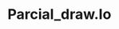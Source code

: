 # Parcial_draw.Io
<!--[if IE]><meta http-equiv="X-UA-Compatible" content="IE=5,IE=9" ><![endif]-->
<!DOCTYPE html>
<html>
<head>
<title>Ej 1 </title>
<meta charset="utf-8"/>
</head>
<body><div class="mxgraph" style="max-width:100%;border:1px solid transparent;" data-mxgraph="{&quot;highlight&quot;:&quot;#0000ff&quot;,&quot;nav&quot;:true,&quot;resize&quot;:true,&quot;toolbar&quot;:&quot;zoom layers tags lightbox&quot;,&quot;edit&quot;:&quot;_blank&quot;,&quot;xml&quot;:&quot;&lt;mxfile host=\&quot;app.diagrams.net\&quot; agent=\&quot;Mozilla/5.0 (Windows NT 10.0; Win64; x64; rv:130.0) Gecko/20100101 Firefox/130.0\&quot; version=\&quot;24.7.12\&quot;&gt;\n  &lt;diagram id=\&quot;R2lEEEUBdFMjLlhIrx00\&quot; name=\&quot;Page-1\&quot;&gt;\n    &lt;mxGraphModel dx=\&quot;2571\&quot; dy=\&quot;1238\&quot; grid=\&quot;1\&quot; gridSize=\&quot;10\&quot; guides=\&quot;1\&quot; tooltips=\&quot;1\&quot; connect=\&quot;1\&quot; arrows=\&quot;1\&quot; fold=\&quot;1\&quot; page=\&quot;1\&quot; pageScale=\&quot;1\&quot; pageWidth=\&quot;850\&quot; pageHeight=\&quot;1100\&quot; math=\&quot;0\&quot; shadow=\&quot;0\&quot; extFonts=\&quot;Permanent Marker^https://fonts.googleapis.com/css?family=Permanent+Marker\&quot;&gt;\n      &lt;root&gt;\n        &lt;mxCell id=\&quot;0\&quot; /&gt;\n        &lt;mxCell id=\&quot;1\&quot; parent=\&quot;0\&quot; /&gt;\n        &lt;mxCell id=\&quot;lUvRs2Jbv9TMR5lQ5HXI-2\&quot; value=\&quot;&amp;lt;strong&amp;gt;Área Protegida&amp;lt;/strong&amp;gt;\&quot; style=\&quot;whiteSpace=wrap;html=1;align=center;\&quot; vertex=\&quot;1\&quot; parent=\&quot;1\&quot;&gt;\n          &lt;mxGeometry x=\&quot;575\&quot; y=\&quot;340\&quot; width=\&quot;100\&quot; height=\&quot;40\&quot; as=\&quot;geometry\&quot; /&gt;\n        &lt;/mxCell&gt;\n        &lt;mxCell id=\&quot;lUvRs2Jbv9TMR5lQ5HXI-3\&quot; value=\&quot;&amp;lt;strong&amp;gt;Especie&amp;lt;/strong&amp;gt;\&quot; style=\&quot;whiteSpace=wrap;html=1;align=center;\&quot; vertex=\&quot;1\&quot; parent=\&quot;1\&quot;&gt;\n          &lt;mxGeometry x=\&quot;450\&quot; y=\&quot;620\&quot; width=\&quot;100\&quot; height=\&quot;40\&quot; as=\&quot;geometry\&quot; /&gt;\n        &lt;/mxCell&gt;\n        &lt;mxCell id=\&quot;lUvRs2Jbv9TMR5lQ5HXI-5\&quot; value=\&quot;&amp;lt;strong&amp;gt;Guardaparque&amp;lt;/strong&amp;gt;\&quot; style=\&quot;whiteSpace=wrap;html=1;align=center;\&quot; vertex=\&quot;1\&quot; parent=\&quot;1\&quot;&gt;\n          &lt;mxGeometry x=\&quot;90\&quot; y=\&quot;160\&quot; width=\&quot;100\&quot; height=\&quot;40\&quot; as=\&quot;geometry\&quot; /&gt;\n        &lt;/mxCell&gt;\n        &lt;mxCell id=\&quot;lUvRs2Jbv9TMR5lQ5HXI-6\&quot; value=\&quot;&amp;lt;strong&amp;gt;Provincia&amp;lt;/strong&amp;gt;\&quot; style=\&quot;whiteSpace=wrap;html=1;align=center;\&quot; vertex=\&quot;1\&quot; parent=\&quot;1\&quot;&gt;\n          &lt;mxGeometry x=\&quot;90\&quot; y=\&quot;460\&quot; width=\&quot;100\&quot; height=\&quot;40\&quot; as=\&quot;geometry\&quot; /&gt;\n        &lt;/mxCell&gt;\n        &lt;mxCell id=\&quot;lUvRs2Jbv9TMR5lQ5HXI-7\&quot; value=\&quot;Ingreso Generado\&quot; style=\&quot;ellipse;whiteSpace=wrap;html=1;align=center;dashed=1;\&quot; vertex=\&quot;1\&quot; parent=\&quot;1\&quot;&gt;\n          &lt;mxGeometry x=\&quot;575\&quot; y=\&quot;41.25\&quot; width=\&quot;80\&quot; height=\&quot;37.5\&quot; as=\&quot;geometry\&quot; /&gt;\n        &lt;/mxCell&gt;\n        &lt;mxCell id=\&quot;lUvRs2Jbv9TMR5lQ5HXI-8\&quot; value=\&quot;Nombre\&quot; style=\&quot;ellipse;whiteSpace=wrap;html=1;align=center;fontStyle=4;\&quot; vertex=\&quot;1\&quot; parent=\&quot;1\&quot;&gt;\n          &lt;mxGeometry x=\&quot;675\&quot; y=\&quot;300\&quot; width=\&quot;70\&quot; height=\&quot;30\&quot; as=\&quot;geometry\&quot; /&gt;\n        &lt;/mxCell&gt;\n        &lt;mxCell id=\&quot;lUvRs2Jbv9TMR5lQ5HXI-9\&quot; value=\&quot;Tipo\&quot; style=\&quot;ellipse;whiteSpace=wrap;html=1;align=center;\&quot; vertex=\&quot;1\&quot; parent=\&quot;1\&quot;&gt;\n          &lt;mxGeometry x=\&quot;685\&quot; y=\&quot;400\&quot; width=\&quot;60\&quot; height=\&quot;30\&quot; as=\&quot;geometry\&quot; /&gt;\n        &lt;/mxCell&gt;\n        &lt;mxCell id=\&quot;lUvRs2Jbv9TMR5lQ5HXI-10\&quot; value=\&quot;&amp;lt;span style=&amp;quot;font-size:11.0pt;line-height:&amp;lt;br/&amp;gt;115%;font-family:&amp;amp;quot;Arial&amp;amp;quot;,sans-serif;mso-fareast-font-family:Arial;mso-ansi-language:&amp;lt;br/&amp;gt;#000A;mso-fareast-language:EN-US;mso-bidi-language:AR-SA&amp;quot; lang=&amp;quot;es&amp;quot;&amp;gt;Fecha de Fundación&amp;lt;/span&amp;gt;\&quot; style=\&quot;ellipse;whiteSpace=wrap;html=1;align=center;\&quot; vertex=\&quot;1\&quot; parent=\&quot;1\&quot;&gt;\n          &lt;mxGeometry x=\&quot;705\&quot; y=\&quot;336.88\&quot; width=\&quot;120\&quot; height=\&quot;46.25\&quot; as=\&quot;geometry\&quot; /&gt;\n        &lt;/mxCell&gt;\n        &lt;mxCell id=\&quot;lUvRs2Jbv9TMR5lQ5HXI-11\&quot; value=\&quot;&amp;lt;span style=&amp;quot;font-size:11.0pt;line-height:&amp;lt;br/&amp;gt;115%;font-family:&amp;amp;quot;Arial&amp;amp;quot;,sans-serif;mso-fareast-font-family:Arial;mso-ansi-language:&amp;lt;br/&amp;gt;#000A;mso-fareast-language:EN-US;mso-bidi-language:AR-SA&amp;quot; lang=&amp;quot;es&amp;quot;&amp;gt;Hectáreas &amp;lt;/span&amp;gt;\&quot; style=\&quot;ellipse;whiteSpace=wrap;html=1;align=center;\&quot; vertex=\&quot;1\&quot; parent=\&quot;1\&quot;&gt;\n          &lt;mxGeometry x=\&quot;585\&quot; y=\&quot;280\&quot; width=\&quot;80\&quot; height=\&quot;35\&quot; as=\&quot;geometry\&quot; /&gt;\n        &lt;/mxCell&gt;\n        &lt;mxCell id=\&quot;lUvRs2Jbv9TMR5lQ5HXI-12\&quot; value=\&quot;\&quot; style=\&quot;endArrow=none;html=1;rounded=0;entryX=1;entryY=0.5;entryDx=0;entryDy=0;exitX=0;exitY=0.5;exitDx=0;exitDy=0;\&quot; edge=\&quot;1\&quot; parent=\&quot;1\&quot; source=\&quot;lUvRs2Jbv9TMR5lQ5HXI-7\&quot; target=\&quot;lUvRs2Jbv9TMR5lQ5HXI-41\&quot;&gt;\n          &lt;mxGeometry width=\&quot;50\&quot; height=\&quot;50\&quot; relative=\&quot;1\&quot; as=\&quot;geometry\&quot;&gt;\n            &lt;mxPoint x=\&quot;455\&quot; y=\&quot;240\&quot; as=\&quot;sourcePoint\&quot; /&gt;\n            &lt;mxPoint x=\&quot;555\&quot; y=\&quot;57.5\&quot; as=\&quot;targetPoint\&quot; /&gt;\n          &lt;/mxGeometry&gt;\n        &lt;/mxCell&gt;\n        &lt;mxCell id=\&quot;lUvRs2Jbv9TMR5lQ5HXI-13\&quot; value=\&quot;\&quot; style=\&quot;endArrow=none;html=1;rounded=0;entryX=1;entryY=0;entryDx=0;entryDy=0;exitX=0;exitY=1;exitDx=0;exitDy=0;\&quot; edge=\&quot;1\&quot; parent=\&quot;1\&quot; source=\&quot;lUvRs2Jbv9TMR5lQ5HXI-8\&quot; target=\&quot;lUvRs2Jbv9TMR5lQ5HXI-2\&quot;&gt;\n          &lt;mxGeometry width=\&quot;50\&quot; height=\&quot;50\&quot; relative=\&quot;1\&quot; as=\&quot;geometry\&quot;&gt;\n            &lt;mxPoint x=\&quot;635\&quot; y=\&quot;320\&quot; as=\&quot;sourcePoint\&quot; /&gt;\n            &lt;mxPoint x=\&quot;635\&quot; y=\&quot;353\&quot; as=\&quot;targetPoint\&quot; /&gt;\n          &lt;/mxGeometry&gt;\n        &lt;/mxCell&gt;\n        &lt;mxCell id=\&quot;lUvRs2Jbv9TMR5lQ5HXI-14\&quot; value=\&quot;\&quot; style=\&quot;endArrow=none;html=1;rounded=0;entryX=1;entryY=0.5;entryDx=0;entryDy=0;exitX=0;exitY=0.5;exitDx=0;exitDy=0;\&quot; edge=\&quot;1\&quot; parent=\&quot;1\&quot; source=\&quot;lUvRs2Jbv9TMR5lQ5HXI-10\&quot; target=\&quot;lUvRs2Jbv9TMR5lQ5HXI-2\&quot;&gt;\n          &lt;mxGeometry width=\&quot;50\&quot; height=\&quot;50\&quot; relative=\&quot;1\&quot; as=\&quot;geometry\&quot;&gt;\n            &lt;mxPoint x=\&quot;705\&quot; y=\&quot;340\&quot; as=\&quot;sourcePoint\&quot; /&gt;\n            &lt;mxPoint x=\&quot;685\&quot; y=\&quot;353\&quot; as=\&quot;targetPoint\&quot; /&gt;\n          &lt;/mxGeometry&gt;\n        &lt;/mxCell&gt;\n        &lt;mxCell id=\&quot;lUvRs2Jbv9TMR5lQ5HXI-15\&quot; value=\&quot;\&quot; style=\&quot;endArrow=none;html=1;rounded=0;entryX=1;entryY=1;entryDx=0;entryDy=0;exitX=0;exitY=0;exitDx=0;exitDy=0;\&quot; edge=\&quot;1\&quot; parent=\&quot;1\&quot; source=\&quot;lUvRs2Jbv9TMR5lQ5HXI-9\&quot; target=\&quot;lUvRs2Jbv9TMR5lQ5HXI-2\&quot;&gt;\n          &lt;mxGeometry width=\&quot;50\&quot; height=\&quot;50\&quot; relative=\&quot;1\&quot; as=\&quot;geometry\&quot;&gt;\n            &lt;mxPoint x=\&quot;715\&quot; y=\&quot;373\&quot; as=\&quot;sourcePoint\&quot; /&gt;\n            &lt;mxPoint x=\&quot;685\&quot; y=\&quot;373\&quot; as=\&quot;targetPoint\&quot; /&gt;\n          &lt;/mxGeometry&gt;\n        &lt;/mxCell&gt;\n        &lt;mxCell id=\&quot;lUvRs2Jbv9TMR5lQ5HXI-16\&quot; value=\&quot;\&quot; style=\&quot;endArrow=none;html=1;rounded=0;entryX=0.5;entryY=0;entryDx=0;entryDy=0;exitX=0.5;exitY=1;exitDx=0;exitDy=0;\&quot; edge=\&quot;1\&quot; parent=\&quot;1\&quot; source=\&quot;lUvRs2Jbv9TMR5lQ5HXI-11\&quot; target=\&quot;lUvRs2Jbv9TMR5lQ5HXI-2\&quot;&gt;\n          &lt;mxGeometry width=\&quot;50\&quot; height=\&quot;50\&quot; relative=\&quot;1\&quot; as=\&quot;geometry\&quot;&gt;\n            &lt;mxPoint x=\&quot;699\&quot; y=\&quot;414\&quot; as=\&quot;sourcePoint\&quot; /&gt;\n            &lt;mxPoint x=\&quot;685\&quot; y=\&quot;393\&quot; as=\&quot;targetPoint\&quot; /&gt;\n          &lt;/mxGeometry&gt;\n        &lt;/mxCell&gt;\n        &lt;mxCell id=\&quot;lUvRs2Jbv9TMR5lQ5HXI-22\&quot; value=\&quot;\&quot; style=\&quot;endArrow=none;html=1;rounded=0;entryX=0;entryY=0;entryDx=0;entryDy=0;exitX=0.5;exitY=1;exitDx=0;exitDy=0;\&quot; edge=\&quot;1\&quot; parent=\&quot;1\&quot; source=\&quot;lUvRs2Jbv9TMR5lQ5HXI-43\&quot; target=\&quot;lUvRs2Jbv9TMR5lQ5HXI-2\&quot;&gt;\n          &lt;mxGeometry relative=\&quot;1\&quot; as=\&quot;geometry\&quot;&gt;\n            &lt;mxPoint x=\&quot;500\&quot; y=\&quot;200\&quot; as=\&quot;sourcePoint\&quot; /&gt;\n            &lt;mxPoint x=\&quot;520\&quot; y=\&quot;470\&quot; as=\&quot;targetPoint\&quot; /&gt;\n            &lt;Array as=\&quot;points\&quot; /&gt;\n          &lt;/mxGeometry&gt;\n        &lt;/mxCell&gt;\n        &lt;mxCell id=\&quot;lUvRs2Jbv9TMR5lQ5HXI-61\&quot; value=\&quot;1\&quot; style=\&quot;edgeLabel;html=1;align=center;verticalAlign=middle;resizable=0;points=[];\&quot; vertex=\&quot;1\&quot; connectable=\&quot;0\&quot; parent=\&quot;lUvRs2Jbv9TMR5lQ5HXI-22\&quot;&gt;\n          &lt;mxGeometry x=\&quot;0.031\&quot; y=\&quot;2\&quot; relative=\&quot;1\&quot; as=\&quot;geometry\&quot;&gt;\n            &lt;mxPoint x=\&quot;2\&quot; y=\&quot;5\&quot; as=\&quot;offset\&quot; /&gt;\n          &lt;/mxGeometry&gt;\n        &lt;/mxCell&gt;\n        &lt;mxCell id=\&quot;lUvRs2Jbv9TMR5lQ5HXI-26\&quot; value=\&quot;\&quot; style=\&quot;endArrow=none;html=1;rounded=0;entryX=0.75;entryY=1;entryDx=0;entryDy=0;exitX=0.5;exitY=0;exitDx=0;exitDy=0;\&quot; edge=\&quot;1\&quot; source=\&quot;lUvRs2Jbv9TMR5lQ5HXI-44\&quot; parent=\&quot;1\&quot;&gt;\n          &lt;mxGeometry width=\&quot;50\&quot; height=\&quot;50\&quot; relative=\&quot;1\&quot; as=\&quot;geometry\&quot;&gt;\n            &lt;mxPoint x=\&quot;560\&quot; y=\&quot;100\&quot; as=\&quot;sourcePoint\&quot; /&gt;\n            &lt;mxPoint x=\&quot;525\&quot; y=\&quot;80\&quot; as=\&quot;targetPoint\&quot; /&gt;\n          &lt;/mxGeometry&gt;\n        &lt;/mxCell&gt;\n        &lt;mxCell id=\&quot;lUvRs2Jbv9TMR5lQ5HXI-27\&quot; value=\&quot;Costo Entrada\&quot; style=\&quot;ellipse;whiteSpace=wrap;html=1;align=center;\&quot; vertex=\&quot;1\&quot; parent=\&quot;1\&quot;&gt;\n          &lt;mxGeometry x=\&quot;400\&quot; y=\&quot;100\&quot; width=\&quot;90\&quot; height=\&quot;35\&quot; as=\&quot;geometry\&quot; /&gt;\n        &lt;/mxCell&gt;\n        &lt;mxCell id=\&quot;lUvRs2Jbv9TMR5lQ5HXI-28\&quot; value=\&quot;\&quot; style=\&quot;endArrow=none;html=1;rounded=0;exitX=0.5;exitY=0;exitDx=0;exitDy=0;entryX=0.25;entryY=1;entryDx=0;entryDy=0;\&quot; edge=\&quot;1\&quot; source=\&quot;lUvRs2Jbv9TMR5lQ5HXI-27\&quot; parent=\&quot;1\&quot; target=\&quot;lUvRs2Jbv9TMR5lQ5HXI-41\&quot;&gt;\n          &lt;mxGeometry width=\&quot;50\&quot; height=\&quot;50\&quot; relative=\&quot;1\&quot; as=\&quot;geometry\&quot;&gt;\n            &lt;mxPoint x=\&quot;794\&quot; y=\&quot;104\&quot; as=\&quot;sourcePoint\&quot; /&gt;\n            &lt;mxPoint x=\&quot;475\&quot; y=\&quot;80\&quot; as=\&quot;targetPoint\&quot; /&gt;\n          &lt;/mxGeometry&gt;\n        &lt;/mxCell&gt;\n        &lt;mxCell id=\&quot;lUvRs2Jbv9TMR5lQ5HXI-29\&quot; value=\&quot;\&quot; style=\&quot;endArrow=none;html=1;rounded=0;exitX=1;exitY=0.5;exitDx=0;exitDy=0;entryX=0;entryY=0.5;entryDx=0;entryDy=0;\&quot; edge=\&quot;1\&quot; source=\&quot;lUvRs2Jbv9TMR5lQ5HXI-30\&quot; parent=\&quot;1\&quot; target=\&quot;lUvRs2Jbv9TMR5lQ5HXI-41\&quot;&gt;\n          &lt;mxGeometry width=\&quot;50\&quot; height=\&quot;50\&quot; relative=\&quot;1\&quot; as=\&quot;geometry\&quot;&gt;\n            &lt;mxPoint x=\&quot;804\&quot; y=\&quot;-1\&quot; as=\&quot;sourcePoint\&quot; /&gt;\n            &lt;mxPoint x=\&quot;450\&quot; y=\&quot;60\&quot; as=\&quot;targetPoint\&quot; /&gt;\n          &lt;/mxGeometry&gt;\n        &lt;/mxCell&gt;\n        &lt;mxCell id=\&quot;lUvRs2Jbv9TMR5lQ5HXI-30\&quot; value=\&quot;Cantidad de Visitas\&quot; style=\&quot;ellipse;whiteSpace=wrap;html=1;align=center;\&quot; vertex=\&quot;1\&quot; parent=\&quot;1\&quot;&gt;\n          &lt;mxGeometry x=\&quot;340\&quot; y=\&quot;42.5\&quot; width=\&quot;90\&quot; height=\&quot;35\&quot; as=\&quot;geometry\&quot; /&gt;\n        &lt;/mxCell&gt;\n        &lt;mxCell id=\&quot;lUvRs2Jbv9TMR5lQ5HXI-31\&quot; value=\&quot;&amp;lt;font style=&amp;quot;font-size: 12px;&amp;quot;&amp;gt;&amp;lt;span style=&amp;quot;line-height: 115%; font-family: &amp;amp;quot;Arial&amp;amp;quot;, sans-serif;&amp;quot; lang=&amp;quot;es&amp;quot;&amp;gt;Protegida&amp;lt;/span&amp;gt;&amp;lt;/font&amp;gt;&amp;lt;span style=&amp;quot;font-size:11.0pt;line-height:&amp;lt;br/&amp;gt;115%;font-family:&amp;amp;quot;Arial&amp;amp;quot;,sans-serif;mso-fareast-font-family:Arial;mso-ansi-language:&amp;lt;br/&amp;gt;#000A;mso-fareast-language:EN-US;mso-bidi-language:AR-SA&amp;quot; lang=&amp;quot;es&amp;quot;&amp;gt; &amp;lt;/span&amp;gt;\&quot; style=\&quot;shape=rhombus;perimeter=rhombusPerimeter;whiteSpace=wrap;html=1;align=center;\&quot; vertex=\&quot;1\&quot; parent=\&quot;1\&quot;&gt;\n          &lt;mxGeometry x=\&quot;260\&quot; y=\&quot;240\&quot; width=\&quot;120\&quot; height=\&quot;60\&quot; as=\&quot;geometry\&quot; /&gt;\n        &lt;/mxCell&gt;\n        &lt;mxCell id=\&quot;lUvRs2Jbv9TMR5lQ5HXI-32\&quot; value=\&quot;\&quot; style=\&quot;endArrow=none;html=1;rounded=0;entryX=0;entryY=0.5;entryDx=0;entryDy=0;exitX=1;exitY=0.5;exitDx=0;exitDy=0;\&quot; edge=\&quot;1\&quot; parent=\&quot;1\&quot; source=\&quot;lUvRs2Jbv9TMR5lQ5HXI-31\&quot; target=\&quot;lUvRs2Jbv9TMR5lQ5HXI-2\&quot;&gt;\n          &lt;mxGeometry relative=\&quot;1\&quot; as=\&quot;geometry\&quot;&gt;\n            &lt;mxPoint x=\&quot;325\&quot; y=\&quot;550\&quot; as=\&quot;sourcePoint\&quot; /&gt;\n            &lt;mxPoint x=\&quot;485\&quot; y=\&quot;550\&quot; as=\&quot;targetPoint\&quot; /&gt;\n          &lt;/mxGeometry&gt;\n        &lt;/mxCell&gt;\n        &lt;mxCell id=\&quot;lUvRs2Jbv9TMR5lQ5HXI-57\&quot; value=\&quot;1\&quot; style=\&quot;edgeLabel;html=1;align=center;verticalAlign=middle;resizable=0;points=[];\&quot; vertex=\&quot;1\&quot; connectable=\&quot;0\&quot; parent=\&quot;lUvRs2Jbv9TMR5lQ5HXI-32\&quot;&gt;\n          &lt;mxGeometry x=\&quot;-0.2224\&quot; y=\&quot;-1\&quot; relative=\&quot;1\&quot; as=\&quot;geometry\&quot;&gt;\n            &lt;mxPoint x=\&quot;5\&quot; y=\&quot;1\&quot; as=\&quot;offset\&quot; /&gt;\n          &lt;/mxGeometry&gt;\n        &lt;/mxCell&gt;\n        &lt;mxCell id=\&quot;lUvRs2Jbv9TMR5lQ5HXI-33\&quot; value=\&quot;\&quot; style=\&quot;endArrow=none;html=1;rounded=0;entryX=0;entryY=0.5;entryDx=0;entryDy=0;exitX=1;exitY=0.5;exitDx=0;exitDy=0;\&quot; edge=\&quot;1\&quot; parent=\&quot;1\&quot; source=\&quot;lUvRs2Jbv9TMR5lQ5HXI-5\&quot; target=\&quot;lUvRs2Jbv9TMR5lQ5HXI-31\&quot;&gt;\n          &lt;mxGeometry relative=\&quot;1\&quot; as=\&quot;geometry\&quot;&gt;\n            &lt;mxPoint x=\&quot;70\&quot; y=\&quot;518\&quot; as=\&quot;sourcePoint\&quot; /&gt;\n            &lt;mxPoint x=\&quot;145\&quot; y=\&quot;510\&quot; as=\&quot;targetPoint\&quot; /&gt;\n          &lt;/mxGeometry&gt;\n        &lt;/mxCell&gt;\n        &lt;mxCell id=\&quot;lUvRs2Jbv9TMR5lQ5HXI-56\&quot; value=\&quot;N\&quot; style=\&quot;edgeLabel;html=1;align=center;verticalAlign=middle;resizable=0;points=[];\&quot; vertex=\&quot;1\&quot; connectable=\&quot;0\&quot; parent=\&quot;lUvRs2Jbv9TMR5lQ5HXI-33\&quot;&gt;\n          &lt;mxGeometry x=\&quot;-0.3431\&quot; y=\&quot;-1\&quot; relative=\&quot;1\&quot; as=\&quot;geometry\&quot;&gt;\n            &lt;mxPoint x=\&quot;11\&quot; y=\&quot;13\&quot; as=\&quot;offset\&quot; /&gt;\n          &lt;/mxGeometry&gt;\n        &lt;/mxCell&gt;\n        &lt;mxCell id=\&quot;lUvRs2Jbv9TMR5lQ5HXI-34\&quot; value=\&quot;\&quot; style=\&quot;endArrow=none;html=1;rounded=0;entryX=0;entryY=1;entryDx=0;entryDy=0;exitX=0.5;exitY=0;exitDx=0;exitDy=0;\&quot; edge=\&quot;1\&quot; source=\&quot;lUvRs2Jbv9TMR5lQ5HXI-35\&quot; parent=\&quot;1\&quot; target=\&quot;lUvRs2Jbv9TMR5lQ5HXI-2\&quot;&gt;\n          &lt;mxGeometry relative=\&quot;1\&quot; as=\&quot;geometry\&quot;&gt;\n            &lt;mxPoint x=\&quot;370\&quot; y=\&quot;520\&quot; as=\&quot;sourcePoint\&quot; /&gt;\n            &lt;mxPoint x=\&quot;600\&quot; y=\&quot;350\&quot; as=\&quot;targetPoint\&quot; /&gt;\n            &lt;Array as=\&quot;points\&quot; /&gt;\n          &lt;/mxGeometry&gt;\n        &lt;/mxCell&gt;\n        &lt;mxCell id=\&quot;lUvRs2Jbv9TMR5lQ5HXI-63\&quot; value=\&quot;N\&quot; style=\&quot;edgeLabel;html=1;align=center;verticalAlign=middle;resizable=0;points=[];\&quot; vertex=\&quot;1\&quot; connectable=\&quot;0\&quot; parent=\&quot;lUvRs2Jbv9TMR5lQ5HXI-34\&quot;&gt;\n          &lt;mxGeometry x=\&quot;-0.1561\&quot; y=\&quot;-1\&quot; relative=\&quot;1\&quot; as=\&quot;geometry\&quot;&gt;\n            &lt;mxPoint x=\&quot;6\&quot; y=\&quot;-12\&quot; as=\&quot;offset\&quot; /&gt;\n          &lt;/mxGeometry&gt;\n        &lt;/mxCell&gt;\n        &lt;mxCell id=\&quot;lUvRs2Jbv9TMR5lQ5HXI-35\&quot; value=\&quot;Es de\&quot; style=\&quot;shape=rhombus;perimeter=rhombusPerimeter;whiteSpace=wrap;html=1;align=center;\&quot; vertex=\&quot;1\&quot; parent=\&quot;1\&quot;&gt;\n          &lt;mxGeometry x=\&quot;440\&quot; y=\&quot;530\&quot; width=\&quot;120\&quot; height=\&quot;40\&quot; as=\&quot;geometry\&quot; /&gt;\n        &lt;/mxCell&gt;\n        &lt;mxCell id=\&quot;lUvRs2Jbv9TMR5lQ5HXI-36\&quot; value=\&quot;\&quot; style=\&quot;endArrow=none;html=1;rounded=0;entryX=0.5;entryY=1;entryDx=0;entryDy=0;exitX=0.5;exitY=0;exitDx=0;exitDy=0;\&quot; edge=\&quot;1\&quot; parent=\&quot;1\&quot; source=\&quot;lUvRs2Jbv9TMR5lQ5HXI-3\&quot; target=\&quot;lUvRs2Jbv9TMR5lQ5HXI-35\&quot;&gt;\n          &lt;mxGeometry relative=\&quot;1\&quot; as=\&quot;geometry\&quot;&gt;\n            &lt;mxPoint x=\&quot;510\&quot; y=\&quot;560\&quot; as=\&quot;sourcePoint\&quot; /&gt;\n            &lt;mxPoint x=\&quot;600\&quot; y=\&quot;390\&quot; as=\&quot;targetPoint\&quot; /&gt;\n            &lt;Array as=\&quot;points\&quot; /&gt;\n          &lt;/mxGeometry&gt;\n        &lt;/mxCell&gt;\n        &lt;mxCell id=\&quot;lUvRs2Jbv9TMR5lQ5HXI-65\&quot; value=\&quot;N\&quot; style=\&quot;edgeLabel;html=1;align=center;verticalAlign=middle;resizable=0;points=[];\&quot; vertex=\&quot;1\&quot; connectable=\&quot;0\&quot; parent=\&quot;lUvRs2Jbv9TMR5lQ5HXI-36\&quot;&gt;\n          &lt;mxGeometry x=\&quot;-0.1415\&quot; relative=\&quot;1\&quot; as=\&quot;geometry\&quot;&gt;\n            &lt;mxPoint as=\&quot;offset\&quot; /&gt;\n          &lt;/mxGeometry&gt;\n        &lt;/mxCell&gt;\n        &lt;mxCell id=\&quot;lUvRs2Jbv9TMR5lQ5HXI-37\&quot; value=\&quot;Pertenece\&quot; style=\&quot;shape=rhombus;perimeter=rhombusPerimeter;whiteSpace=wrap;html=1;align=center;\&quot; vertex=\&quot;1\&quot; parent=\&quot;1\&quot;&gt;\n          &lt;mxGeometry x=\&quot;260\&quot; y=\&quot;380\&quot; width=\&quot;120\&quot; height=\&quot;60\&quot; as=\&quot;geometry\&quot; /&gt;\n        &lt;/mxCell&gt;\n        &lt;mxCell id=\&quot;lUvRs2Jbv9TMR5lQ5HXI-38\&quot; value=\&quot;\&quot; style=\&quot;endArrow=none;html=1;rounded=0;entryX=0;entryY=0.5;entryDx=0;entryDy=0;exitX=1;exitY=0.5;exitDx=0;exitDy=0;\&quot; edge=\&quot;1\&quot; parent=\&quot;1\&quot; source=\&quot;lUvRs2Jbv9TMR5lQ5HXI-6\&quot; target=\&quot;lUvRs2Jbv9TMR5lQ5HXI-37\&quot;&gt;\n          &lt;mxGeometry relative=\&quot;1\&quot; as=\&quot;geometry\&quot;&gt;\n            &lt;mxPoint x=\&quot;160\&quot; y=\&quot;350\&quot; as=\&quot;sourcePoint\&quot; /&gt;\n            &lt;mxPoint x=\&quot;230\&quot; y=\&quot;440\&quot; as=\&quot;targetPoint\&quot; /&gt;\n          &lt;/mxGeometry&gt;\n        &lt;/mxCell&gt;\n        &lt;mxCell id=\&quot;lUvRs2Jbv9TMR5lQ5HXI-58\&quot; value=\&quot;N\&quot; style=\&quot;edgeLabel;html=1;align=center;verticalAlign=middle;resizable=0;points=[];\&quot; vertex=\&quot;1\&quot; connectable=\&quot;0\&quot; parent=\&quot;lUvRs2Jbv9TMR5lQ5HXI-38\&quot;&gt;\n          &lt;mxGeometry x=\&quot;-0.4733\&quot; y=\&quot;-1\&quot; relative=\&quot;1\&quot; as=\&quot;geometry\&quot;&gt;\n            &lt;mxPoint x=\&quot;14\&quot; y=\&quot;-16\&quot; as=\&quot;offset\&quot; /&gt;\n          &lt;/mxGeometry&gt;\n        &lt;/mxCell&gt;\n        &lt;mxCell id=\&quot;lUvRs2Jbv9TMR5lQ5HXI-39\&quot; value=\&quot;\&quot; style=\&quot;endArrow=none;html=1;rounded=0;entryX=0;entryY=0.5;entryDx=0;entryDy=0;exitX=1;exitY=0.5;exitDx=0;exitDy=0;\&quot; edge=\&quot;1\&quot; parent=\&quot;1\&quot; source=\&quot;lUvRs2Jbv9TMR5lQ5HXI-37\&quot; target=\&quot;lUvRs2Jbv9TMR5lQ5HXI-2\&quot;&gt;\n          &lt;mxGeometry relative=\&quot;1\&quot; as=\&quot;geometry\&quot;&gt;\n            &lt;mxPoint x=\&quot;390\&quot; y=\&quot;280\&quot; as=\&quot;sourcePoint\&quot; /&gt;\n            &lt;mxPoint x=\&quot;600\&quot; y=\&quot;370\&quot; as=\&quot;targetPoint\&quot; /&gt;\n          &lt;/mxGeometry&gt;\n        &lt;/mxCell&gt;\n        &lt;mxCell id=\&quot;lUvRs2Jbv9TMR5lQ5HXI-60\&quot; value=\&quot;N\&quot; style=\&quot;edgeLabel;html=1;align=center;verticalAlign=middle;resizable=0;points=[];\&quot; vertex=\&quot;1\&quot; connectable=\&quot;0\&quot; parent=\&quot;lUvRs2Jbv9TMR5lQ5HXI-39\&quot;&gt;\n          &lt;mxGeometry x=\&quot;-0.1792\&quot; relative=\&quot;1\&quot; as=\&quot;geometry\&quot;&gt;\n            &lt;mxPoint y=\&quot;-1\&quot; as=\&quot;offset\&quot; /&gt;\n          &lt;/mxGeometry&gt;\n        &lt;/mxCell&gt;\n        &lt;mxCell id=\&quot;lUvRs2Jbv9TMR5lQ5HXI-41\&quot; value=\&quot;&amp;lt;strong&amp;gt;Visitas Anuales&amp;lt;/strong&amp;gt;\&quot; style=\&quot;shape=ext;margin=3;double=1;whiteSpace=wrap;html=1;align=center;\&quot; vertex=\&quot;1\&quot; parent=\&quot;1\&quot;&gt;\n          &lt;mxGeometry x=\&quot;450\&quot; y=\&quot;40\&quot; width=\&quot;100\&quot; height=\&quot;40\&quot; as=\&quot;geometry\&quot; /&gt;\n        &lt;/mxCell&gt;\n        &lt;mxCell id=\&quot;lUvRs2Jbv9TMR5lQ5HXI-43\&quot; value=\&quot;Visita\&quot; style=\&quot;shape=rhombus;double=1;perimeter=rhombusPerimeter;whiteSpace=wrap;html=1;align=center;\&quot; vertex=\&quot;1\&quot; parent=\&quot;1\&quot;&gt;\n          &lt;mxGeometry x=\&quot;440\&quot; y=\&quot;190\&quot; width=\&quot;120\&quot; height=\&quot;40\&quot; as=\&quot;geometry\&quot; /&gt;\n        &lt;/mxCell&gt;\n        &lt;mxCell id=\&quot;lUvRs2Jbv9TMR5lQ5HXI-44\&quot; value=\&quot;&amp;lt;span style=&amp;quot;border-bottom: 1px dotted&amp;quot;&amp;gt;Año&amp;lt;/span&amp;gt;\&quot; style=\&quot;ellipse;whiteSpace=wrap;html=1;align=center;\&quot; vertex=\&quot;1\&quot; parent=\&quot;1\&quot;&gt;\n          &lt;mxGeometry x=\&quot;520\&quot; y=\&quot;105\&quot; width=\&quot;80\&quot; height=\&quot;30\&quot; as=\&quot;geometry\&quot; /&gt;\n        &lt;/mxCell&gt;\n        &lt;mxCell id=\&quot;lUvRs2Jbv9TMR5lQ5HXI-46\&quot; value=\&quot;\&quot; style=\&quot;shape=link;html=1;rounded=0;entryX=0.5;entryY=1;entryDx=0;entryDy=0;exitX=0.5;exitY=0.016;exitDx=0;exitDy=0;exitPerimeter=0;\&quot; edge=\&quot;1\&quot; parent=\&quot;1\&quot; source=\&quot;lUvRs2Jbv9TMR5lQ5HXI-43\&quot; target=\&quot;lUvRs2Jbv9TMR5lQ5HXI-41\&quot;&gt;\n          &lt;mxGeometry relative=\&quot;1\&quot; as=\&quot;geometry\&quot;&gt;\n            &lt;mxPoint x=\&quot;500\&quot; y=\&quot;160\&quot; as=\&quot;sourcePoint\&quot; /&gt;\n            &lt;mxPoint x=\&quot;500\&quot; y=\&quot;90\&quot; as=\&quot;targetPoint\&quot; /&gt;\n          &lt;/mxGeometry&gt;\n        &lt;/mxCell&gt;\n        &lt;mxCell id=\&quot;lUvRs2Jbv9TMR5lQ5HXI-47\&quot; value=\&quot;\&quot; style=\&quot;resizable=0;html=1;whiteSpace=wrap;align=right;verticalAlign=bottom;\&quot; connectable=\&quot;0\&quot; vertex=\&quot;1\&quot; parent=\&quot;lUvRs2Jbv9TMR5lQ5HXI-46\&quot;&gt;\n          &lt;mxGeometry x=\&quot;1\&quot; relative=\&quot;1\&quot; as=\&quot;geometry\&quot; /&gt;\n        &lt;/mxCell&gt;\n        &lt;mxCell id=\&quot;lUvRs2Jbv9TMR5lQ5HXI-62\&quot; value=\&quot;N\&quot; style=\&quot;edgeLabel;html=1;align=center;verticalAlign=middle;resizable=0;points=[];\&quot; vertex=\&quot;1\&quot; connectable=\&quot;0\&quot; parent=\&quot;lUvRs2Jbv9TMR5lQ5HXI-46\&quot;&gt;\n          &lt;mxGeometry x=\&quot;-0.1277\&quot; relative=\&quot;1\&quot; as=\&quot;geometry\&quot;&gt;\n            &lt;mxPoint as=\&quot;offset\&quot; /&gt;\n          &lt;/mxGeometry&gt;\n        &lt;/mxCell&gt;\n        &lt;mxCell id=\&quot;lUvRs2Jbv9TMR5lQ5HXI-48\&quot; value=\&quot;Nombre\&quot; style=\&quot;ellipse;whiteSpace=wrap;html=1;align=center;fontStyle=4;\&quot; vertex=\&quot;1\&quot; parent=\&quot;1\&quot;&gt;\n          &lt;mxGeometry x=\&quot;105\&quot; y=\&quot;400\&quot; width=\&quot;70\&quot; height=\&quot;30\&quot; as=\&quot;geometry\&quot; /&gt;\n        &lt;/mxCell&gt;\n        &lt;mxCell id=\&quot;lUvRs2Jbv9TMR5lQ5HXI-49\&quot; value=\&quot;\&quot; style=\&quot;endArrow=none;html=1;rounded=0;entryX=0.5;entryY=0;entryDx=0;entryDy=0;exitX=0.5;exitY=1;exitDx=0;exitDy=0;\&quot; edge=\&quot;1\&quot; source=\&quot;lUvRs2Jbv9TMR5lQ5HXI-48\&quot; parent=\&quot;1\&quot; target=\&quot;lUvRs2Jbv9TMR5lQ5HXI-6\&quot;&gt;\n          &lt;mxGeometry width=\&quot;50\&quot; height=\&quot;50\&quot; relative=\&quot;1\&quot; as=\&quot;geometry\&quot;&gt;\n            &lt;mxPoint x=\&quot;65\&quot; y=\&quot;410\&quot; as=\&quot;sourcePoint\&quot; /&gt;\n            &lt;mxPoint x=\&quot;145\&quot; y=\&quot;450\&quot; as=\&quot;targetPoint\&quot; /&gt;\n          &lt;/mxGeometry&gt;\n        &lt;/mxCell&gt;\n        &lt;mxCell id=\&quot;lUvRs2Jbv9TMR5lQ5HXI-50\&quot; value=\&quot;\&quot; style=\&quot;endArrow=none;html=1;rounded=0;entryX=1;entryY=1;entryDx=0;entryDy=0;exitX=0;exitY=0;exitDx=0;exitDy=0;\&quot; edge=\&quot;1\&quot; source=\&quot;lUvRs2Jbv9TMR5lQ5HXI-51\&quot; parent=\&quot;1\&quot; target=\&quot;lUvRs2Jbv9TMR5lQ5HXI-3\&quot;&gt;\n          &lt;mxGeometry width=\&quot;50\&quot; height=\&quot;50\&quot; relative=\&quot;1\&quot; as=\&quot;geometry\&quot;&gt;\n            &lt;mxPoint x=\&quot;590\&quot; y=\&quot;653\&quot; as=\&quot;sourcePoint\&quot; /&gt;\n            &lt;mxPoint x=\&quot;550\&quot; y=\&quot;660\&quot; as=\&quot;targetPoint\&quot; /&gt;\n          &lt;/mxGeometry&gt;\n        &lt;/mxCell&gt;\n        &lt;mxCell id=\&quot;lUvRs2Jbv9TMR5lQ5HXI-51\&quot; value=\&quot;Tipo\&quot; style=\&quot;ellipse;whiteSpace=wrap;html=1;align=center;\&quot; vertex=\&quot;1\&quot; parent=\&quot;1\&quot;&gt;\n          &lt;mxGeometry x=\&quot;550\&quot; y=\&quot;670\&quot; width=\&quot;60\&quot; height=\&quot;30\&quot; as=\&quot;geometry\&quot; /&gt;\n        &lt;/mxCell&gt;\n        &lt;mxCell id=\&quot;lUvRs2Jbv9TMR5lQ5HXI-52\&quot; value=\&quot;Nombre Cientifico\&quot; style=\&quot;ellipse;whiteSpace=wrap;html=1;align=center;fontStyle=4;\&quot; vertex=\&quot;1\&quot; parent=\&quot;1\&quot;&gt;\n          &lt;mxGeometry x=\&quot;570\&quot; y=\&quot;620\&quot; width=\&quot;90\&quot; height=\&quot;40\&quot; as=\&quot;geometry\&quot; /&gt;\n        &lt;/mxCell&gt;\n        &lt;mxCell id=\&quot;lUvRs2Jbv9TMR5lQ5HXI-53\&quot; value=\&quot;\&quot; style=\&quot;endArrow=none;html=1;rounded=0;entryX=1;entryY=0.5;entryDx=0;entryDy=0;exitX=0;exitY=0.5;exitDx=0;exitDy=0;\&quot; edge=\&quot;1\&quot; parent=\&quot;1\&quot; source=\&quot;lUvRs2Jbv9TMR5lQ5HXI-52\&quot; target=\&quot;lUvRs2Jbv9TMR5lQ5HXI-3\&quot;&gt;\n          &lt;mxGeometry width=\&quot;50\&quot; height=\&quot;50\&quot; relative=\&quot;1\&quot; as=\&quot;geometry\&quot;&gt;\n            &lt;mxPoint x=\&quot;569\&quot; y=\&quot;684\&quot; as=\&quot;sourcePoint\&quot; /&gt;\n            &lt;mxPoint x=\&quot;560\&quot; y=\&quot;670\&quot; as=\&quot;targetPoint\&quot; /&gt;\n            &lt;Array as=\&quot;points\&quot; /&gt;\n          &lt;/mxGeometry&gt;\n        &lt;/mxCell&gt;\n        &lt;mxCell id=\&quot;lUvRs2Jbv9TMR5lQ5HXI-54\&quot; value=\&quot;\&quot; style=\&quot;endArrow=none;html=1;rounded=0;entryX=1;entryY=0.5;entryDx=0;entryDy=0;exitX=0;exitY=0.5;exitDx=0;exitDy=0;\&quot; edge=\&quot;1\&quot; source=\&quot;lUvRs2Jbv9TMR5lQ5HXI-55\&quot; parent=\&quot;1\&quot; target=\&quot;lUvRs2Jbv9TMR5lQ5HXI-35\&quot;&gt;\n          &lt;mxGeometry width=\&quot;50\&quot; height=\&quot;50\&quot; relative=\&quot;1\&quot; as=\&quot;geometry\&quot;&gt;\n            &lt;mxPoint x=\&quot;730\&quot; y=\&quot;350\&quot; as=\&quot;sourcePoint\&quot; /&gt;\n            &lt;mxPoint x=\&quot;700\&quot; y=\&quot;370\&quot; as=\&quot;targetPoint\&quot; /&gt;\n          &lt;/mxGeometry&gt;\n        &lt;/mxCell&gt;\n        &lt;mxCell id=\&quot;lUvRs2Jbv9TMR5lQ5HXI-55\&quot; value=\&quot;Nro. Estimado de Ejemplares\&quot; style=\&quot;ellipse;whiteSpace=wrap;html=1;align=center;\&quot; vertex=\&quot;1\&quot; parent=\&quot;1\&quot;&gt;\n          &lt;mxGeometry x=\&quot;595\&quot; y=\&quot;528\&quot; width=\&quot;115\&quot; height=\&quot;45\&quot; as=\&quot;geometry\&quot; /&gt;\n        &lt;/mxCell&gt;\n        &lt;mxCell id=\&quot;lUvRs2Jbv9TMR5lQ5HXI-66\&quot; value=\&quot;\&quot; style=\&quot;endArrow=none;html=1;rounded=0;exitX=0.5;exitY=0;exitDx=0;exitDy=0;entryX=0.5;entryY=1;entryDx=0;entryDy=0;\&quot; edge=\&quot;1\&quot; source=\&quot;lUvRs2Jbv9TMR5lQ5HXI-67\&quot; parent=\&quot;1\&quot; target=\&quot;lUvRs2Jbv9TMR5lQ5HXI-5\&quot;&gt;\n          &lt;mxGeometry width=\&quot;50\&quot; height=\&quot;50\&quot; relative=\&quot;1\&quot; as=\&quot;geometry\&quot;&gt;\n            &lt;mxPoint x=\&quot;504\&quot; y=\&quot;61.5\&quot; as=\&quot;sourcePoint\&quot; /&gt;\n            &lt;mxPoint x=\&quot;150\&quot; y=\&quot;122.5\&quot; as=\&quot;targetPoint\&quot; /&gt;\n          &lt;/mxGeometry&gt;\n        &lt;/mxCell&gt;\n        &lt;mxCell id=\&quot;lUvRs2Jbv9TMR5lQ5HXI-67\&quot; value=\&quot;&amp;lt;u&amp;gt;Legajo&amp;lt;/u&amp;gt;\&quot; style=\&quot;ellipse;whiteSpace=wrap;html=1;align=center;\&quot; vertex=\&quot;1\&quot; parent=\&quot;1\&quot;&gt;\n          &lt;mxGeometry x=\&quot;95\&quot; y=\&quot;220\&quot; width=\&quot;90\&quot; height=\&quot;35\&quot; as=\&quot;geometry\&quot; /&gt;\n        &lt;/mxCell&gt;\n        &lt;mxCell id=\&quot;lUvRs2Jbv9TMR5lQ5HXI-68\&quot; value=\&quot;\&quot; style=\&quot;endArrow=none;html=1;rounded=0;entryX=0.5;entryY=0;entryDx=0;entryDy=0;exitX=0.5;exitY=1;exitDx=0;exitDy=0;\&quot; edge=\&quot;1\&quot; source=\&quot;lUvRs2Jbv9TMR5lQ5HXI-70\&quot; parent=\&quot;1\&quot; target=\&quot;lUvRs2Jbv9TMR5lQ5HXI-5\&quot;&gt;\n          &lt;mxGeometry width=\&quot;50\&quot; height=\&quot;50\&quot; relative=\&quot;1\&quot; as=\&quot;geometry\&quot;&gt;\n            &lt;mxPoint x=\&quot;140\&quot; y=\&quot;130\&quot; as=\&quot;sourcePoint\&quot; /&gt;\n            &lt;mxPoint x=\&quot;120\&quot; y=\&quot;280\&quot; as=\&quot;targetPoint\&quot; /&gt;\n          &lt;/mxGeometry&gt;\n        &lt;/mxCell&gt;\n        &lt;mxCell id=\&quot;lUvRs2Jbv9TMR5lQ5HXI-70\&quot; value=\&quot;Teléfono\&quot; style=\&quot;ellipse;shape=doubleEllipse;margin=3;whiteSpace=wrap;html=1;align=center;\&quot; vertex=\&quot;1\&quot; parent=\&quot;1\&quot;&gt;\n          &lt;mxGeometry x=\&quot;90\&quot; y=\&quot;100\&quot; width=\&quot;100\&quot; height=\&quot;35\&quot; as=\&quot;geometry\&quot; /&gt;\n        &lt;/mxCell&gt;\n      &lt;/root&gt;\n    &lt;/mxGraphModel&gt;\n  &lt;/diagram&gt;\n&lt;/mxfile&gt;\n&quot;}"></div>
<script type="text/javascript" src="https://viewer.diagrams.net/js/viewer-static.min.js"></script>
</body>
</html>
